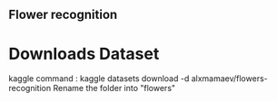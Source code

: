 ## Flower recognition


# Downloads Dataset
kaggle command : kaggle datasets download -d alxmamaev/flowers-recognition
Rename the folder into "flowers"

